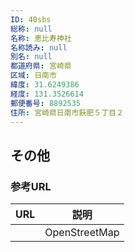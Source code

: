 ```yaml
---
ID: 40sbs
総称: null
名称: 恵比寿神社
名称読み: null
別名: null
都道府県: 宮崎県
区域: 日南市
緯度: 31.6249386
経度: 131.3526614
郵便番号: 8892535
住所: 宮崎県日南市飫肥５丁目２
---
```


## その他

### 参考URL

| URL | 説明          |
| --- | ------------- |
|     | OpenStreetMap |
